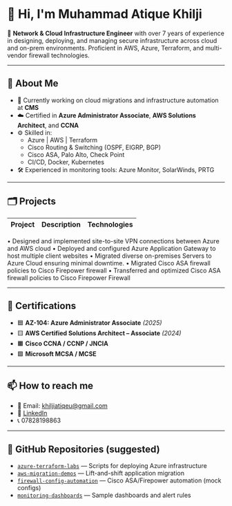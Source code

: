 # 👋 Hi, I'm Muhammad Atique Khilji

🔧 **Network & Cloud Infrastructure Engineer** with over 7 years of experience in designing, deploying, and managing secure infrastructure across cloud and on-prem environments. Proficient in AWS, Azure, Terraform, and multi-vendor firewall technologies.

---

## 🚀 About Me

- 🔭 Currently working on cloud migrations and infrastructure automation at **CMS**
- ☁️ Certified in **Azure Administrator Associate**, **AWS Solutions Architect**, and **CCNA**
- ⚙️ Skilled in:
  - Azure | AWS | Terraform
  - Cisco Routing & Switching (OSPF, EIGRP, BGP)
  - Cisco ASA, Palo Alto, Check Point
  - CI/CD, Docker, Kubernetes
- 🛠️ Experienced in monitoring tools: Azure Monitor, SolarWinds, PRTG

---

## 🗂️ Projects

| Project | Description | Technologies |
|--------|-------------|--------------|
•	Designed and implemented site-to-site VPN connections between Azure and AWS cloud 
•	Deployed and configured Azure Application Gateway to host multiple client websites
•	Migrated diverse on-premises Servers to Azure Cloud ensuring minimal downtime.
•	Migrated Cisco ASA firewall policies to Cisco Firepower firewall 
•	Transferred and optimized Cisco ASA firewall policies to Cisco Firepower Firewall

---

## 📜 Certifications

- 🟦 **AZ-104: Azure Administrator Associate** *(2025)*
- 🟨 **AWS Certified Solutions Architect – Associate** *(2024)*
- 🟧 **Cisco CCNA / CCNP / JNCIA**
- 🟩 **Microsoft MCSA / MCSE**

---

## 📫 How to reach me

- 📧 Email: khiljiatiqeu@gmail.com
- 🔗 [LinkedIn](www.linkedin.com/in/muhammad-khilji)
- 📞 07828198863

---

## 📁 GitHub Repositories (suggested)

- [`azure-terraform-labs`](https://github.com/yourusername/azure-terraform-labs) — Scripts for deploying Azure infrastructure
- [`aws-migration-demos`](https://github.com/yourusername/aws-migration-demos) — Lift-and-shift application migration
- [`firewall-config-automation`](https://github.com/yourusername/firewall-config-automation) — Cisco ASA/Firepower automation (mock configs)
- [`monitoring-dashboards`](https://github.com/yourusername/monitoring-dashboards) — Sample dashboards and alert rules
